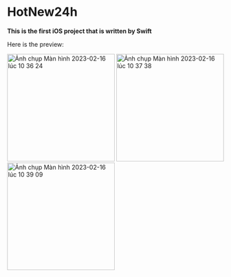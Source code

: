 # HotNew24h

**This is the first iOS project that is written by Swift**

Here is the preview:

<img width="250" alt="Ảnh chụp Màn hình 2023-02-16 lúc 10 36 24" src="https://user-images.githubusercontent.com/89775012/219262084-be6d3201-bf9d-4af2-bb7b-f343fc66c31c.png"> <img width="250" alt="Ảnh chụp Màn hình 2023-02-16 lúc 10 37 38" src="https://user-images.githubusercontent.com/89775012/219262270-f925d8f8-f83d-4b1e-87f9-fb0768bcf737.png">
<img width="250" alt="Ảnh chụp Màn hình 2023-02-16 lúc 10 39 09" src="https://user-images.githubusercontent.com/89775012/219262473-9c828f03-b7ee-446f-8723-2d144fd25b1a.png">
